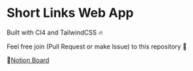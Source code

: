 # Short Links Web App

Built with CI4 and TailwindCSS 🔥

Feel free join (Pull Request or make Issue) to this repository 🤗

🔗[Notion Board](https://yehezkielermanto.notion.site/dac17c85c50c4cc7a9bb42a8372138a1?v=00a2f4f0bcdf4429aa51063472318328)

